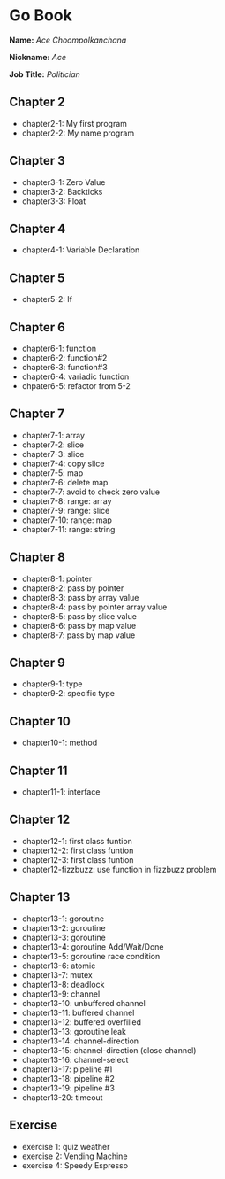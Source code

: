# Go Book

**Name:** *Ace Choompolkanchana*

**Nickname:** *Ace*

**Job Title:** *Politician*

## Chapter 2

* chapter2-1: My first program
* chapter2-2: My name program

## Chapter 3

* chapter3-1: Zero Value
* chapter3-2: Backticks
* chapter3-3: Float

## Chapter 4

* chapter4-1: Variable Declaration

## Chapter 5

* chapter5-2: If


## Chapter 6

* chapter6-1: function
* chapter6-2: function#2
* chapter6-3: function#3
* chapter6-4: variadic function
* chpater6-5: refactor from 5-2

## Chapter 7

* chapter7-1: array
* chapter7-2: slice
* chapter7-3: slice
* chapter7-4: copy slice
* chapter7-5: map
* chapter7-6: delete map
* chapter7-7: avoid to check zero value
* chapter7-8: range: array
* chapter7-9: range: slice
* chapter7-10: range: map
* chapter7-11: range: string

## Chapter 8

* chapter8-1: pointer
* chapter8-2: pass by pointer
* chapter8-3: pass by array value
* chapter8-4: pass by pointer array value
* chapter8-5: pass by slice value
* chapter8-6: pass by map value
* chapter8-7: pass by map value

## Chapter 9

* chapter9-1: type
* chapter9-2: specific type

## Chapter 10

* chapter10-1: method

## Chapter 11

* chapter11-1: interface

## Chapter 12

* chapter12-1: first class funtion
* chapter12-2: first class funtion
* chapter12-3: first class funtion
* chapter12-fizzbuzz: use function in fizzbuzz problem

## Chapter 13

* chapter13-1: goroutine
* chapter13-2: goroutine
* chapter13-3: goroutine
* chapter13-4: goroutine Add/Wait/Done
* chapter13-5: goroutine race condition
* chapter13-6: atomic
* chapter13-7: mutex
* chapter13-8: deadlock
* chapter13-9: channel
* chapter13-10: unbuffered channel
* chapter13-11: buffered channel
* chapter13-12: buffered overfilled
* chapter13-13: goroutine leak
* chapter13-14: channel-direction
* chapter13-15: channel-direction (close channel)
* chapter13-16: channel-select
* chapter13-17: pipeline #1
* chapter13-18: pipeline #2
* chapter13-19: pipeline #3
* chapter13-20: timeout

## Exercise

* exercise 1: quiz weather 
* exercise 2: Vending Machine
* exercise 4: Speedy Espresso
